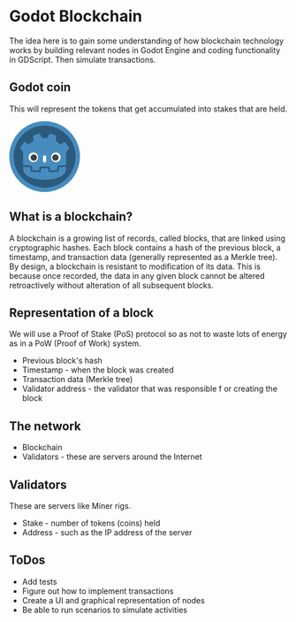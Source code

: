 # Godot Blockchain

The idea here is to gain some understanding of how blockchain technology works by building relevant nodes in Godot Engine and coding functionality in GDScript. Then simulate transactions.

## Godot coin

This will represent the tokens that get accumulated into stakes that are held.

![Godot Coin](/assets/godot-coin.png)

## What is a blockchain?

A blockchain is a growing list of records, called blocks, that are linked using cryptographic hashes. Each block contains a hash of the previous block, a timestamp, and transaction data (generally represented as a Merkle tree). By design, a blockchain is resistant to modification of its data. This is because once recorded, the data in any given block cannot be altered retroactively without alteration of all subsequent blocks.

## Representation of a block

We will use a Proof of Stake (PoS) protocol so as not to waste lots of energy as in a PoW (Proof of Work) system.

* Previous block's hash
* Timestamp - when the block was created
* Transaction data (Merkle tree)
* Validator address - the validator that was responsible f
or creating the block

## The network

* Blockchain
* Validators - these are servers around the Internet

## Validators

These are servers like Miner rigs.

* Stake - number of tokens (coins) held
* Address - such as the IP address of the server

## ToDos

* Add tests
* Figure out how to implement transactions
* Create a UI and graphical representation of nodes
* Be able to run scenarios to simulate activities